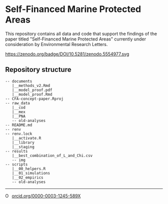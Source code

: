 # Self-Financed Marine Protected Areas

This repository contains all data and code that support the findings of the paper titled "Self-Financed Marine Protected Areas" currently under consideration by Environmental Research Letters.  

https://zenodo.org/badge/DOI/10.5281/zenodo.5554977.svg

## Repository structure 

```
-- documents
   |__methods_v2.Rmd
   |__model_proof.pdf
   |__model_proof.Rmd
-- CFA-concept-paper.Rproj
-- raw_data
   |__cod
   |__mex
   |__PNA
   -- old-analyses
-- README.md
-- renv
-- renv.lock
   |__activate.R
   |__library
   |__staging
-- results
   |__best_combination_of_L_and_Chi.csv
   -- img
-- scripts
   |__00_helpers.R
   |__01_simulations
   |__02_empirics
   -- old-analyses
```

--------- 

<a href="https://orcid.org/0000-0003-1245-589X" target="orcid.widget" rel="noopener noreferrer" style="vertical-align:top;"><img src="https://orcid.org/sites/default/files/images/orcid_16x16.png" style="width:1em;margin-right:.5em;" alt="ORCID iD icon">orcid.org/0000-0003-1245-589X</a>
